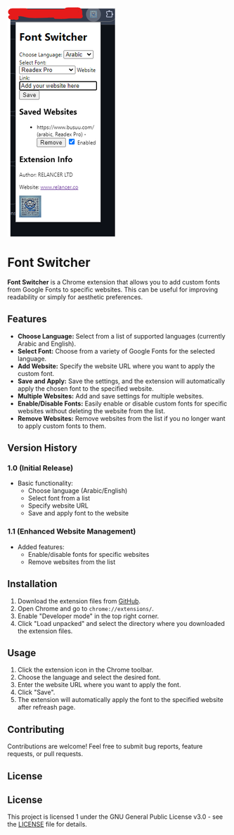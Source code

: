 ![Screenshot of the extension](screenshot.png)

# Font Switcher

**Font Switcher** is a Chrome extension that allows you to add custom fonts from Google Fonts to specific websites. This can be useful for improving readability or simply for aesthetic preferences.

## Features

* **Choose Language:** Select from a list of supported languages (currently Arabic and English).
* **Select Font:** Choose from a variety of Google Fonts for the selected language.
* **Add Website:** Specify the website URL where you want to apply the custom font.
* **Save and Apply:** Save the settings, and the extension will automatically apply the chosen font to the specified website.
* **Multiple Websites:** Add and save settings for multiple websites.
* **Enable/Disable Fonts:** Easily enable or disable custom fonts for specific websites without deleting the website from the list.
* **Remove Websites:** Remove websites from the list if you no longer want to apply custom fonts to them.

## Version History

### 1.0 (Initial Release)

* Basic functionality:
    * Choose language (Arabic/English)
    * Select font from a list
    * Specify website URL
    * Save and apply font to the website

### 1.1 (Enhanced Website Management)

* Added features:
    * Enable/disable fonts for specific websites
    * Remove websites from the list

## Installation

1.  Download the extension files from [GitHub](link-to-your-github-repo).
2.  Open Chrome and go to `chrome://extensions/`.
3.  Enable "Developer mode" in the top right corner.
4.  Click "Load unpacked" and select the directory where you downloaded the extension files.

## Usage

1.  Click the extension icon in the Chrome toolbar.
2.  Choose the language and select the desired font.
3.  Enter the website URL where you want to apply the font.
4.  Click "Save".
5.  The extension will automatically apply the font to the specified website after refreash page.

## Contributing

Contributions are welcome! Feel free to submit bug reports, feature requests, or pull requests.

## License

## License

This project is licensed 1  under the GNU General Public License v3.0 - see the [LICENSE]([LICENSE](https://www.gnu.org/licenses/gpl-3.0.txt)) file for details.
